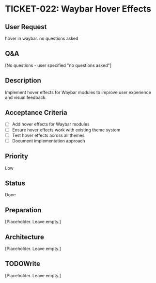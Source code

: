 # TICKET-022: Waybar Hover Effects

## User Request
hover in waybar. no questions asked

## Q&A
[No questions - user specified "no questions asked"]

## Description
Implement hover effects for Waybar modules to improve user experience and visual feedback.

## Acceptance Criteria
- [ ] Add hover effects for Waybar modules
- [ ] Ensure hover effects work with existing theme system
- [ ] Test hover effects across all themes
- [ ] Document implementation approach

## Priority
Low

## Status
Done

## Preparation
[Placeholder. Leave empty.]

## Architecture
[Placeholder. Leave empty.]

## TODOWrite
[Placeholder. Leave empty.]